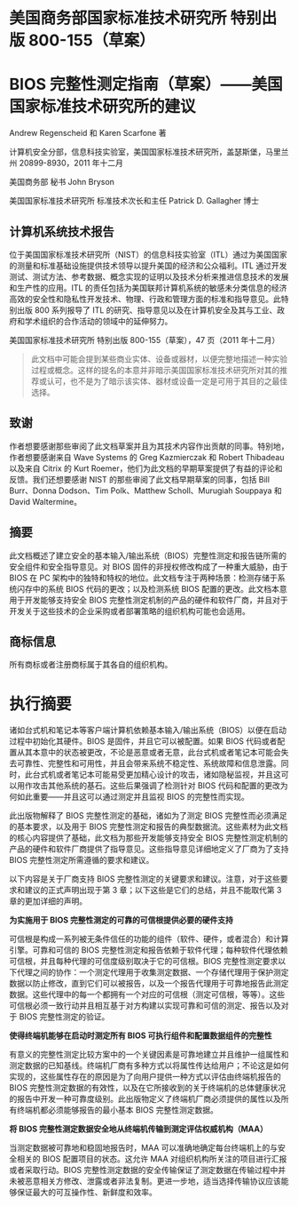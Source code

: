 # 美国商务部国家标准技术研究所 特别出版 800-155（草案）

# BIOS 完整性测定指南（草案）——美国国家标准技术研究所的建议

Andrew Regenscheid 和 Karen Scarfone 著

计算机安全分部，信息科技实验室，美国国家标准技术研究所，盖瑟斯堡，马里兰州 20899-8930，2011 年十二月

美国商务部 秘书 John Bryson

美国国家标准技术研究所 标准技术次长和主任 Patrick D. Gallagher 博士

## 计算机系统技术报告

位于美国国家标准技术研究所（NIST）的信息科技实验室（ITL）通过为美国国家的测量和标准基础设施提供技术领导以提升美国的经济和公众福利。ITL 通过开发测试、测试方法、参考数据、概念实现的证明以及技术分析来推进信息技术的发展和生产性的应用。ITL 的责任包括为美国联邦计算机系统的敏感未分类信息的经济高效的安全性和隐私性开发技术、物理、行政和管理方面的标准和指导意见。此特别出版 800 系列报导了 ITL 的研究、指导意见以及在计算机安全及其与工业、政府和学术组织的合作活动的领域中的延伸努力。

美国国家标准技术研究所 特别出版 800-155（草案），47 页（2011 年十二月）

> 此文档中可能会提到某些商业实体、设备或器材，以便完整地描述一种实验过程或概念。这样的提名的本意并非暗示美国国家标准技术研究所对其的推荐或认可，也不是为了暗示该实体、器材或设备一定是可用于其目的之最佳选择。

## 致谢

作者想要感谢那些审阅了此文档草案并且为其技术内容作出贡献的同事。特别地，作者想要感谢来自 Wave Systems 的 Greg Kazmierczak 和 Robert Thibadeau 以及来自 Citrix 的 Kurt Roemer，他们为此文档的早期草案提供了有益的评论和反馈。我们还想要感谢 NIST 的那些审阅了此文档早期草案的同事，包括 Bill Burr、Donna Dodson、Tim Polk、Matthew Scholl、Murugiah Souppaya 和 David Waltermine。

## 摘要

此文档概述了建立安全的基本输入/输出系统（BIOS）完整性测定和报告链所需的安全组件和安全指导意见。对 BIOS 固件的非授权修改构成了一种重大威胁，由于 BIOS 在 PC 架构中的独特和特权的地位。此文档专注于两种场景：检测存储于系统闪存中的系统 BIOS 代码的更改；以及检测系统 BIOS 配置的更改。此文档本意用于开发能够支持安全 BIOS 完整性测定机制的产品的硬件和软件厂商，并且对于开发关于这些技术的企业采购或者部署策略的组织机构可能也会适用。

## 商标信息

所有商标或者注册商标属于其各自的组织机构。

# 执行摘要

诸如台式机和笔记本等客户端计算机依赖基本输入/输出系统（BIOS）以便在启动过程中初始化其硬件。BIOS 是固件，并且它可以被配置。如果 BIOS 代码或者配置从其本意中的状态被更改，不论是恶意或者无意，此台式机或者笔记本可能会失去可靠性、完整性和可用性，并且会带来系统不稳定性、系统故障和信息泄露。同时，此台式机或者笔记本可能易受更加精心设计的攻击，诸如隐秘监视，并且这可以用作攻击其他系统的基石。这些后果强调了检测针对 BIOS 代码和配置的更改为何如此重要——并且这可以通过测定并且监视 BIOS 的完整性而实现。

此出版物解释了 BIOS 完整性测定的基础，诸如为了测定 BIOS 完整性而必须满足的基本要求，以及用于 BIOS 完整性测定和报告的典型数据流。这些素材为此文档的核心内容提供了基础，此文档为那些开发能够支持安全 BIOS 完整性测定机制的产品的硬件和软件厂商提供了指导意见。这些指导意见详细地定义了厂商为了支持 BIOS 完整性测定所需遵循的要求和建议。

以下内容是关于厂商支持 BIOS 完整性测定的关键要求和建议。注意，对于这些要求和建议的正式声明出现于第 3 章；以下这些是它们的总结，并且不能取代第 3 章的更加详细的声明。

**为实施用于 BIOS 完整性测定的可靠的可信根提供必要的硬件支持**

可信根是构成一系列被无条件信任的功能的组件（软件、硬件，或者混合）和计算引擎。可靠和可信的 BIOS 完整性测定和报告依赖于软件代理；每种软件代理依赖可信根，并且每种代理的可信度级别取决于它的可信根。BIOS 完整性测定要求以下代理之间的协作：一个测定代理用于收集测定数据、一个存储代理用于保护测定数据以防止修改，直到它们可以被报告，以及一个报告代理用于可靠地报告此测定数据。这些代理中的每一个都拥有一个对应的可信根（测定可信根，等等）。这些可信根必须一致行动并且相互基于对方构建以实现可靠和可信的测定、报告以及对于 BIOS 完整性测定的验证。

**使得终端机能够在启动时测定所有 BIOS 可执行组件和配置数据组件的完整性**

有意义的完整性测定比较方案中的一个关键因素是可靠地建立并且维护一组属性和测定数据的已知基线。终端机厂商有多种方式以将属性传达给用户；不论这是如何实现的，这些属性存在的原因是为了向用户提供一种方式以评估由终端机报告的 BIOS 完整性测定数据的有效性，以及在它所接收到的关于终端机的总体健康状况的报告中开发一种可靠度级别。此出版物定义了终端机厂商必须提供的属性以及所有终端机都必须能够报告的最小基本 BIOS 完整性测定数据。

**将 BIOS 完整性测定数据安全地从终端机传输到测定评估权威机构（MAA）**

当测定数据被可靠地和稳固地报告时，MAA 可以准确地确定每台终端机上的与安全相关的 BIOS 配置项目的状态。这允许 MAA 对组织机构所关注的项目进行汇报或者采取行动。BIOS 完整性测定数据的安全传输保证了测定数据在传输过程中并未被恶意相关方修改、泄露或者非法复制。更进一步地，适当选择传输协议应该能够保证最大的可互操作性、新鲜度和效率。

